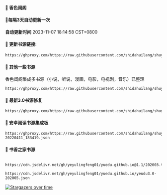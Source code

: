 #### 🚩 香色闺阁

#### 🚩每隔3天自动更新一次

**自动更新时间** 2023-11-07 18:14:58 CST+0800


#### 🚩 更新书源链接:
 ``` bash
https://ghproxy.com/https://raw.githubusercontent.com/shidahuilang/shuyuan/shuyuan/xsreader/new/resources.txt
 ```



#### 🚩 其他一些书源
香色闺阁集成多书源（小说，听说，漫画，电影，电视剧，音乐）已整理
```
https://ghproxy.com/https://raw.githubusercontent.com/shidahuilang/shuyuan/shuyuan/3.0/sourceModelList.xbs
```


#### 🚩 最新3.0书源修复
```
https://ghproxy.com/https://raw.githubusercontent.com/shidahuilang/shuyuan/shuyuan/3.0/3.0.json
```
#### 🚩 安卓阅读书源集成板
```
https://ghproxy.com/https://raw.githubusercontent.com/shidahuilang/shuyuan/shuyuan/3.0/reader%E4%B9%A6%E6%BA%90-20220411_183419.json
```
#### 🚩  书香之家书源
```

https://cdn.jsdelivr.net/gh/yeyulingfeng01/yuedu.github.io@1.1/202003.txt

https://cdn.jsdelivr.net/gh/yeyulingfeng01/yuedu.github.io/yeudu3.0-202005.json

```
[![Stargazers over time](https://starchart.cc/shidahuilang/shuyuan.svg)](https://starchart.cc/shidahuilang/shuyuan)

